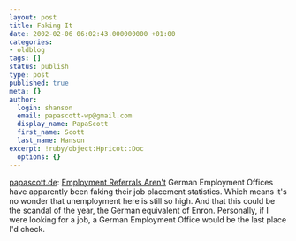 ```yaml
---
layout: post
title: Faking It
date: 2002-02-06 06:02:43.000000000 +01:00
categories:
- oldblog
tags: []
status: publish
type: post
published: true
meta: {}
author:
  login: shanson
  email: papascott-wp@gmail.com
  display_name: PapaScott
  first_name: Scott
  last_name: Hanson
excerpt: !ruby/object:Hpricot::Doc
  options: {}
---
```

<p><a href="http://www.papascott.de">papascott.de</a>: <a href="http://www.papascott.de/2002/02/05/index.php#000127">Employment Referrals Aren't</a> German Employment Offices have apparently been faking their job placement statistics. Which means it's no wonder that unemployment here is still so high. And that this could be the scandal of the year, the German equivalent of Enron. Personally, if I were looking for a job, a German Employment Office would be the last place I'd check.</p>
